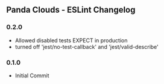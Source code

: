 ## Panda Clouds - ESLint Changelog

### 0.2.0

- Allowed disabled tests EXPECT in production
- turned off 'jest/no-test-callback' and 'jest/valid-describe'

### 0.1.0

- Initial Commit
